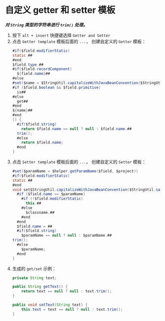 # 自定义 getter 和 setter 模板

***对 ```String``` 类型的字符串进行 ```trim()``` 处理。***

1. 按下 ```alt + insert``` 快捷键选择 ```Getter and Setter```
2. 点击 ```Getter template``` 模板后面的 ```...```， 创建自定义的 ```Getter``` 模板：
    ```java
    #if($field.modifierStatic)
    static ##
    #end
    $field.type ##
    #if($field.recordComponent)
      ${field.name}##
    #else
    #set($name = $StringUtil.capitalizeWithJavaBeanConvention($StringUtil.sanitizeJavaIdentifier($helper.getPropertyName($field, $project))))
    #if ($field.boolean && $field.primitive)
      is##
    #else
      get##
    #end
    ${name}##
    #end
    () {
      #if($field.string)
        return $field.name == null ? null : $field.name.##
      trim();
      #else
        return $field.name;
      #end
    }
    ```
3. 点击 ```Setter template``` 模板后面的 ```...```， 创建自定义的 ```Setter``` 模板：
    ```java
    #set($paramName = $helper.getParamName($field, $project))
    #if($field.modifierStatic)
    static ##
    #end
    void set$StringUtil.capitalizeWithJavaBeanConvention($StringUtil.sanitizeJavaIdentifier($helper.getPropertyName($field, $project)))($field.type $paramName) {
      #if ($field.name == $paramName)
        #if (!$field.modifierStatic)
          this.##
        #else
          $classname.##
        #end
      #end
      $field.name = ##
      #if($field.string)
        $paramName == null ? null : $paramName.##
    trim();
      #else
        $paramName;
      #end
    }
    ```
4. 生成的 ```get/set``` 示例：
    ```java
    private String text;
    
    public String getText() {
        return text == null ? null : text.trim();
    }
    
    public void setText(String text) {
        this.text = text == null ? null : text.trim();
    }
    ```
